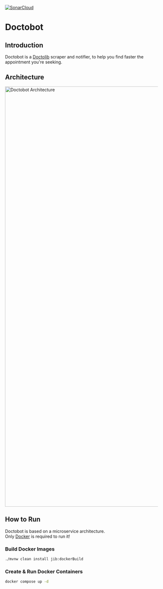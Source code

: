 [![SonarCloud](https://sonarcloud.io/images/project_badges/sonarcloud-orange.svg)](https://sonarcloud.io/summary/new_code?id=GabinL21_doctobot)

# Doctobot

## Introduction

Doctobot is a [Doctolib](https://doctolib.com) scraper and notifier, to help you find faster the appointment you're
seeking.

## Architecture

<img width="1380" alt="Doctobot Architecture" src="https://github.com/GabinL21/doctobot/assets/67428953/50d7426e-d09c-4389-86d8-99b386ce99d6">

## How to Run

Doctobot is based on a microservice architecture.  
Only [Docker](https://www.docker.com) is required to run it!

### Build Docker Images

```bash
./mvnw clean install jib:dockerBuild
```

### Create & Run Docker Containers

```bash
docker compose up -d
```
